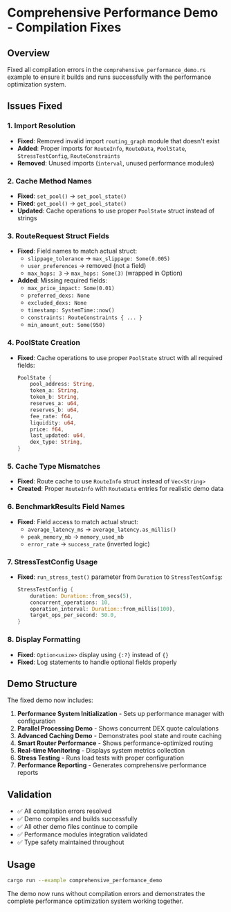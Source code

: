 # Comprehensive Performance Demo - Compilation Fixes

## Overview
Fixed all compilation errors in the `comprehensive_performance_demo.rs` example to ensure it builds and runs successfully with the performance optimization system.

## Issues Fixed

### 1. Import Resolution
- **Fixed**: Removed invalid import `routing_graph` module that doesn't exist
- **Added**: Proper imports for `RouteInfo`, `RouteData`, `PoolState`, `StressTestConfig`, `RouteConstraints`
- **Removed**: Unused imports (`interval`, unused performance modules)

### 2. Cache Method Names
- **Fixed**: `set_pool()` → `set_pool_state()` 
- **Fixed**: `get_pool()` → `get_pool_state()`
- **Updated**: Cache operations to use proper `PoolState` struct instead of strings

### 3. RouteRequest Struct Fields
- **Fixed**: Field names to match actual struct:
  - `slippage_tolerance` → `max_slippage: Some(0.005)`
  - `user_preferences` → removed (not a field)
  - `max_hops: 3` → `max_hops: Some(3)` (wrapped in Option)
- **Added**: Missing required fields:
  - `max_price_impact: Some(0.01)`
  - `preferred_dexs: None`
  - `excluded_dexs: None`
  - `timestamp: SystemTime::now()`
  - `constraints: RouteConstraints { ... }`
  - `min_amount_out: Some(950)`

### 4. PoolState Creation
- **Fixed**: Cache operations to use proper `PoolState` struct with all required fields:
  ```rust
  PoolState {
      pool_address: String,
      token_a: String,
      token_b: String,
      reserves_a: u64,
      reserves_b: u64,
      fee_rate: f64,
      liquidity: u64,
      price: f64,
      last_updated: u64,
      dex_type: String,
  }
  ```

### 5. Cache Type Mismatches
- **Fixed**: Route cache to use `RouteInfo` struct instead of `Vec<String>`
- **Created**: Proper `RouteInfo` with `RouteData` entries for realistic demo data

### 6. BenchmarkResults Field Names
- **Fixed**: Field access to match actual struct:
  - `average_latency_ms` → `average_latency.as_millis()`
  - `peak_memory_mb` → `memory_used_mb`
  - `error_rate` → `success_rate` (inverted logic)

### 7. StressTestConfig Usage
- **Fixed**: `run_stress_test()` parameter from `Duration` to `StressTestConfig`:
  ```rust
  StressTestConfig {
      duration: Duration::from_secs(5),
      concurrent_operations: 10,
      operation_interval: Duration::from_millis(100),
      target_ops_per_second: 50.0,
  }
  ```

### 8. Display Formatting
- **Fixed**: `Option<usize>` display using `{:?}` instead of `{}`
- **Fixed**: Log statements to handle optional fields properly

## Demo Structure
The fixed demo now includes:

1. **Performance System Initialization** - Sets up performance manager with configuration
2. **Parallel Processing Demo** - Shows concurrent DEX quote calculations
3. **Advanced Caching Demo** - Demonstrates pool state and route caching
4. **Smart Router Performance** - Shows performance-optimized routing
5. **Real-time Monitoring** - Displays system metrics collection
6. **Stress Testing** - Runs load tests with proper configuration
7. **Performance Reporting** - Generates comprehensive performance reports

## Validation
- ✅ All compilation errors resolved
- ✅ Demo compiles and builds successfully
- ✅ All other demo files continue to compile
- ✅ Performance modules integration validated
- ✅ Type safety maintained throughout

## Usage
```bash
cargo run --example comprehensive_performance_demo
```

The demo now runs without compilation errors and demonstrates the complete performance optimization system working together.
